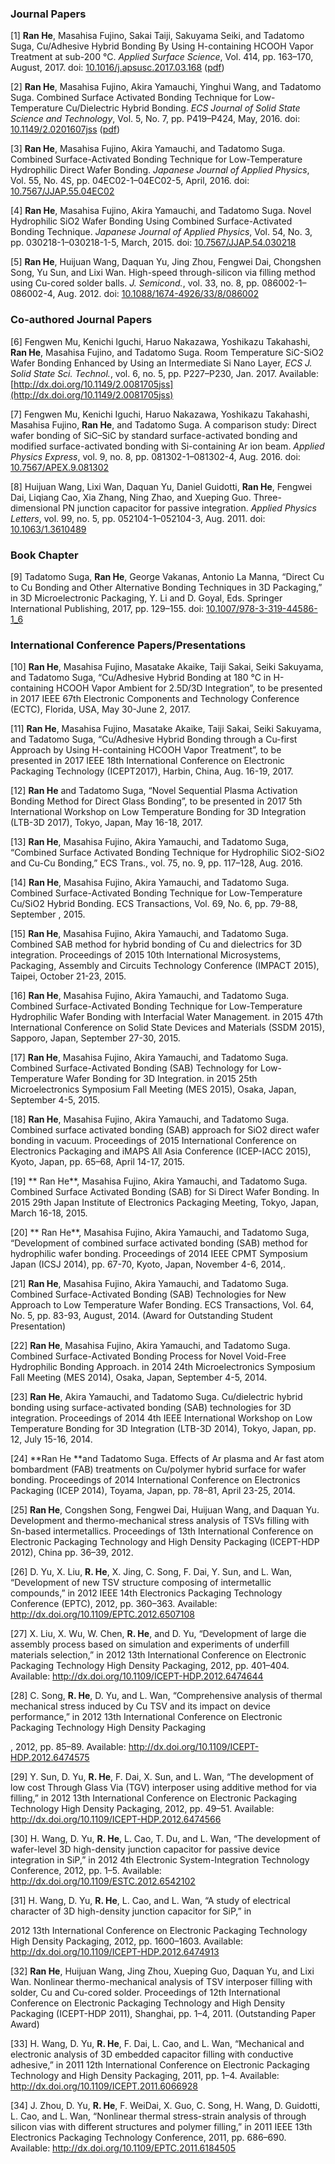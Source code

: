 ### Journal Papers

\[1\]    **Ran He**, Masahisa Fujino, Sakai Taiji, Sakuyama Seiki, and Tadatomo Suga, Cu/Adhesive Hybrid Bonding By Using H-containing HCOOH Vapor Treatment at sub-200 °C. _Applied Surface Science_, Vol. 414, pp. 163–170, August, 2017. doi: [10.1016/j.apsusc.2017.03.168](/dx.doi.org/10.1016/j.apsusc.2017.03.168) \([pdf](http://www.3dic.org/images/5/54/2017_He._H-containing_HCOOH_vapor_treatment_for_hybrid_bonding.pdf)\)

\[2\]    **Ran He**, Masahisa Fujino, Akira Yamauchi, Yinghui Wang, and Tadatomo Suga. Combined Surface Activated Bonding Technique for Low-Temperature Cu/Dielectric Hybrid Bonding. _ECS Journal of Solid State Science and Technology_, Vol. 5, No. 7, pp. P419–P424, May, 2016. doi: [10.1149/2.0201607jss](/dx.doi.org/10.1149/2.0201607jss) \([pdf](http://www.3dic.org/images/4/4d/2016_He_Combined_Surface_Activated_Bonding_For_Cu_Dielectric_Hybrid_Bonding.pdf)\)

\[3\]    **Ran He**, Masahisa Fujino, Akira Yamauchi, and Tadatomo Suga. Combined Surface-Activated Bonding Technique for Low-Temperature Hydrophilic Direct Wafer Bonding. _Japanese Journal of Applied Physics_, Vol. 55, No. 4S, pp. 04EC02-1–04EC02-5, April, 2016. doi: [10.7567/JJAP.55.04EC02](/dx.doi.org/10.7567/JJAP.55.04EC02)

\[4\]    **Ran He**, Masahisa Fujino, Akira Yamauchi, and Tadatomo Suga. Novel Hydrophilic SiO2 Wafer Bonding Using Combined Surface-Activated Bonding Technique. _Japanese Journal of Applied Physics_, Vol. 54, No. 3, pp. 030218-1–030218-1-5, March, 2015. doi: [10.7567/JJAP.54.030218](/dx.doi.org/10.7567/JJAP.54.030218)

\[5\]    **Ran He**, Huijuan Wang, Daquan Yu, Jing Zhou, Fengwei Dai, Chongshen Song, Yu Sun, and Lixi Wan. High-speed through-silicon via filling method using Cu-cored solder balls. _J. Semicond._, vol. 33, no. 8, pp. 086002-1–086002-4, Aug. 2012. doi: [10.1088/1674-4926/33/8/086002](/dx.doi.org/10.1088/1674-4926/33/8/086002)

### Co-authored Journal Papers

\[6\]   Fengwen Mu, Kenichi Iguchi, Haruo Nakazawa, Yoshikazu Takahashi, **Ran He**, Masahisa Fujino, and Tadatomo Suga. Room Temperature SiC-SiO2 Wafer Bonding Enhanced by Using an Intermediate Si Nano Layer, _ECS J. Solid State Sci. Technol._, vol. 6, no. 5, pp. P227–P230, Jan. 2017. Available: [http://dx.doi.org/10.1149/2.0081705jss](http://dx.doi.org/10.1149/2.0081705jss)

\[7\]    Fengwen Mu, Kenichi Iguchi, Haruo Nakazawa, Yoshikazu Takahashi, Masahisa Fujino, **Ran He**, and Tadatomo Suga. A comparison study: Direct wafer bonding of SiC–SiC by standard surface-activated bonding and modified surface-activated bonding with Si-containing Ar ion beam. _Applied Physics Express_, vol. 9, no. 8, pp. 081302-1–081302-4, Aug. 2016. doi: [10.7567/APEX.9.081302](/dx.doi.org/10.7567/APEX.9.081302)

\[8\]    Huijuan Wang, Lixi Wan, Daquan Yu, Daniel Guidotti, **Ran He**, Fengwei Dai, Liqiang Cao, Xia Zhang, Ning Zhao, and Xueping Guo. Three-dimensional PN junction capacitor for passive integration. _Applied Physics Letters_, vol. 99, no. 5, pp. 052104-1–052104-3, Aug. 2011. doi: [10.1063/1.3610489](/dx.doi.org/10.1063/1.3610489)

### Book Chapter

\[9\]    Tadatomo Suga, **Ran He**, George Vakanas, Antonio La Manna, “Direct Cu to Cu Bonding and Other Alternative Bonding Techniques in 3D Packaging,” in 3D Microelectronic Packaging, Y. Li and D. Goyal, Eds. Springer International Publishing, 2017, pp. 129–155. doi: [10.1007/978-3-319-44586-1\_6](/dx.doi.org/10.1007/978-3-319-44586-1_6)

### International Conference Papers/Presentations

\[10\]    **Ran He**, Masahisa Fujino, Masatake Akaike, Taiji Sakai, Seiki Sakuyama, and Tadatomo Suga, “Cu/Adhesive Hybrid Bonding at 180 °C in H-containing HCOOH Vapor Ambient for 2.5D/3D Integration”, to be presented in 2017 IEEE 67th Electronic Components and Technology Conference \(ECTC\), Florida, USA, May 30-June 2, 2017.

\[11\]    **Ran He**, Masahisa Fujino, Masatake Akaike, Taiji Sakai, Seiki Sakuyama, and Tadatomo Suga, “Cu/Adhesive Hybrid Bonding through a Cu-first Approach by Using H-containing HCOOH Vapor Treatment”, to be presented in 2017 IEEE 18th International Conference on Electronic Packaging Technology \(ICEPT2017\), Harbin, China, Aug. 16-19, 2017.

\[12\]    **Ran He** and Tadatomo Suga, “Novel Sequential Plasma Activation Bonding Method for Direct Glass Bonding”, to be presented in 2017 5th International Workshop on Low Temperature Bonding for 3D Integration \(LTB-3D 2017\), Tokyo, Japan, May 16-18, 2017.

\[13\]    **Ran He**, Masahisa Fujino, Akira Yamauchi, and Tadatomo Suga, “Combined Surface Activated Bonding Technique for Hydrophilic SiO2-SiO2 and Cu-Cu Bonding,” ECS Trans., vol. 75, no. 9, pp. 117–128, Aug. 2016.

\[14\]    **Ran He**, Masahisa Fujino, Akira Yamauchi, and Tadatomo Suga. Combined Surface-Activated Bonding Technique for Low-Temperature Cu/SiO2 Hybrid Bonding. ECS Transactions, Vol. 69, No. 6, pp. 79-88, September , 2015.

\[15\]    **Ran He**, Masahisa Fujino, Akira Yamauchi, and Tadatomo Suga. Combined SAB method for hybrid bonding of Cu and dielectrics for 3D integration. Proceedings of 2015 10th International Microsystems, Packaging, Assembly and Circuits Technology Conference \(IMPACT 2015\), Taipei, October 21-23, 2015.

\[16\]    **Ran He**, Masahisa Fujino, Akira Yamauchi, and Tadatomo Suga. Combined Surface-Activated Bonding Technique for Low-Temperature Hydrophilic Wafer Bonding with Interfacial Water Management. in 2015 47th International Conference on Solid State Devices and Materials \(SSDM 2015\), Sapporo, Japan, September 27-30, 2015.

\[17\]    **Ran He**, Masahisa Fujino, Akira Yamauchi, and Tadatomo Suga. Combined Surface-Activated Bonding \(SAB\) Technology for Low-Temperature Wafer Bonding for 3D Integration. in 2015 25th Microelectronics Symposium Fall Meeting \(MES 2015\), Osaka, Japan, September 4-5, 2015.

\[18\]    **Ran He**, Masahisa Fujino, Akira Yamauchi, and Tadatomo Suga. Combined surface activated bonding \(SAB\) approach for SiO2 direct wafer bonding in vacuum. Proceedings of 2015 International Conference on Electronics Packaging and iMAPS All Asia Conference \(ICEP-IACC 2015\), Kyoto, Japan, pp. 65–68, April 14-17, 2015.

\[19\]   ** Ran He**, Masahisa Fujino, Akira Yamauchi, and Tadatomo Suga. Combined Surface Activated Bonding \(SAB\) for Si Direct Wafer Bonding. In 2015 29th Japan Institute of Electronics Packaging Meeting, Tokyo, Japan, March 16-18, 2015.

\[20\]   ** Ran He**, Masahisa Fujino, Akira Yamauchi, and Tadatomo Suga, “Development of combined surface activated bonding \(SAB\) method for hydrophilic wafer bonding. Proceedings of 2014 IEEE CPMT Symposium Japan \(ICSJ 2014\), pp. 67-70, Kyoto, Japan, November 4-6, 2014,.

\[21\]    **Ran He**, Masahisa Fujino, Akira Yamauchi, and Tadatomo Suga. Combined Surface-Activated Bonding \(SAB\) Technologies for New Approach to Low Temperature Wafer Bonding. ECS Transactions, Vol. 64, No. 5, pp. 83-93, August, 2014. \(Award for Outstanding Student Presentation\)

\[22\]    **Ran He**, Masahisa Fujino, Akira Yamauchi, and Tadatomo Suga. Combined Surface-Activated Bonding Process for Novel Void-Free Hydrophilic Bonding Approach. in 2014 24th Microelectronics Symposium Fall Meeting \(MES 2014\), Osaka, Japan, September 4-5, 2014.

\[23\]    **Ran He**, Akira Yamauchi, and Tadatomo Suga. Cu/dielectric hybrid bonding using surface-activated bonding \(SAB\) technologies for 3D integration. Proceedings of 2014 4th IEEE International Workshop on Low Temperature Bonding for 3D Integration \(LTB-3D 2014\), Tokyo, Japan, pp. 12, July 15-16, 2014.

\[24\]    **Ran He **and Tadatomo Suga. Effects of Ar plasma and Ar fast atom bombardment \(FAB\) treatments on Cu/polymer hybrid surface for wafer bonding. Proceedings of 2014 International Conference on Electronics Packaging \(ICEP 2014\), Toyama, Japan, pp. 78–81, April 23-25, 2014.

\[25\]    **Ran He**, Congshen Song, Fengwei Dai, Huijuan Wang, and Daquan Yu. Development and thermo-mechanical stress analysis of TSVs filling with Sn-based intermetallics. Proceedings of 13th International Conference on Electronic Packaging Technology and High Density Packaging \(ICEPT-HDP 2012\), China pp. 36–39, 2012.

\[26\]    D. Yu, X. Liu, **R. He**, X. Jing, C. Song, F. Dai, Y. Sun, and L. Wan, “Development of new TSV structure composing of intermetallic compounds,” in 2012 IEEE 14th Electronics Packaging Technology Conference \(EPTC\), 2012, pp. 360–363. Available: http://dx.doi.org/10.1109/EPTC.2012.6507108

\[27\]    X. Liu, X. Wu, W. Chen, **R. He**, and D. Yu, “Development of large die assembly process based on simulation and experiments of underfill materials selection,” in 2012 13th International Conference on Electronic Packaging Technology High Density Packaging, 2012, pp. 401–404. Available: http://dx.doi.org/10.1109/ICEPT-HDP.2012.6474644

\[28\]    C. Song, **R. He**, D. Yu, and L. Wan, “Comprehensive analysis of thermal mechanical stress induced by Cu TSV and its impact on device performance,” in 2012 13th International Conference on Electronic Packaging Technology High Density Packaging

, 2012, pp. 85–89. Available: http://dx.doi.org/10.1109/ICEPT-HDP.2012.6474575

\[29\]    Y. Sun, D. Yu, **R. He**, F. Dai, X. Sun, and L. Wan, “The development of low cost Through Glass Via \(TGV\) interposer using additive method for via filling,” in 2012 13th International Conference on Electronic Packaging Technology High Density Packaging, 2012, pp. 49–51. Available: http://dx.doi.org/10.1109/ICEPT-HDP.2012.6474566

\[30\]    H. Wang, D. Yu, **R. He**, L. Cao, T. Du, and L. Wan, “The development of wafer-level 3D high-density junction capacitor for passive device integration in SiP,” in 2012 4th Electronic System-Integration Technology Conference, 2012, pp. 1–5. Available: http://dx.doi.org/10.1109/ESTC.2012.6542102

\[31\]    H. Wang, D. Yu, **R. He**, L. Cao, and L. Wan, “A study of electrical character of 3D high-density junction capacitor for SiP,” in 

2012 13th International Conference on Electronic Packaging Technology High Density Packaging, 2012, pp. 1600–1603. Available: http://dx.doi.org/10.1109/ICEPT-HDP.2012.6474913

\[32\]    **Ran He**, Huijuan Wang, Jing Zhou, Xueping Guo, Daquan Yu, and Lixi Wan. Nonlinear thermo-mechanical analysis of TSV interposer filling with solder, Cu and Cu-cored solder. Proceedings of 12th International Conference on Electronic Packaging Technology and High Density Packaging \(ICEPT-HDP 2011\), Shanghai, pp. 1–4, 2011. \(Outstanding Paper Award\)

\[33\]    H. Wang, D. Yu, **R. He**, F. Dai, L. Cao, and L. Wan, “Mechanical and electronic analysis of 3D embedded capacitor filling with conductive adhesive,” in 2011 12th International Conference on Electronic Packaging Technology and High Density Packaging, 2011, pp. 1–4. Available: http://dx.doi.org/10.1109/ICEPT.2011.6066928

\[34\]    J. Zhou, D. Yu, **R. He**, F. WeiDai, X. Guo, C. Song, H. Wang, D. Guidotti, L. Cao, and L. Wan, “Nonlinear thermal stress-strain analysis of through silicon vias with different structures and polymer filling,” in 2011 IEEE 13th Electronics Packaging Technology Conference, 2011, pp. 686–690. Available: http://dx.doi.org/10.1109/EPTC.2011.6184505

